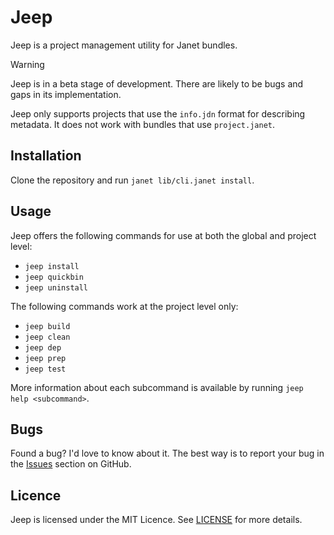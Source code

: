 # Jeep

Jeep is a project management utility for Janet bundles.

> [!WARNING]
> Jeep is in a beta stage of development. There are likely to be bugs and gaps
> in its implementation.

Jeep only supports projects that use the `info.jdn` format for describing
metadata. It does not work with bundles that use `project.janet`.

## Installation

Clone the repository and run `janet lib/cli.janet install`.

## Usage

Jeep offers the following commands for use at both the global and project level:

- `jeep install`
- `jeep quickbin`
- `jeep uninstall`

The following commands work at the project level only:

- `jeep build`
- `jeep clean`
- `jeep dep`
- `jeep prep`
- `jeep test`

More information about each subcommand is available by running `jeep help
<subcommand>`.

## Bugs

Found a bug? I'd love to know about it. The best way is to report your bug in
the [Issues][] section on GitHub.

[Issues]: https://github.com/pyrmont/jeep/issues

## Licence

Jeep is licensed under the MIT Licence. See [LICENSE][] for more details.

[LICENSE]: https://github.com/pyrmont/jeep/blob/master/LICENSE
